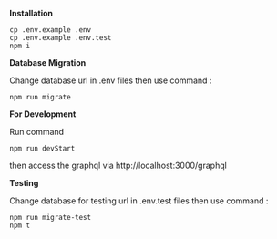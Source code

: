 **Installation**

```
cp .env.example .env
cp .env.example .env.test
npm i
```

**Database Migration**

Change database url in .env files then use command :

```
npm run migrate
```

**For Development**

Run command

```
npm run devStart
```

then access the graphql via http://localhost:3000/graphql

**Testing**

Change database for testing url in .env.test files then use command :

```
npm run migrate-test
npm t
```
